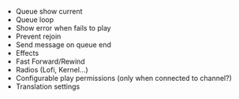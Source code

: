 - Queue show current
- Queue loop
- Show error when fails to play
- Prevent rejoin
- Send message on queue end
- Effects
- Fast Forward/Rewind
- Radios (Lofi, Kernel...)
- Configurable play permissions (only when connected to channel?)
- Translation settings